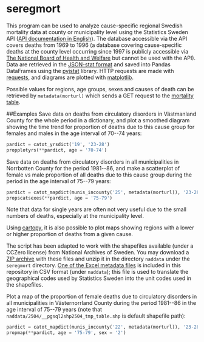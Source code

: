 # seregmort
This program can be used to analyze cause-specific regional Swedish mortality data at county or municipality level using the Statistics Sweden API ([API documentation in English](http://www.scb.se/Grupp/OmSCB/API/API-description.pdf)). The database accessible via the API covers deaths from 1969 to 1996 (a database covering cause-specific deaths at the county level occurring since 1997 is publicly accessible via [The National Board of Health and Welfare](http://www.socialstyrelsen.se/statistik/statistikdatabas/dodsorsaker) but cannot be used with the API). Data are retrieved in the [JSON-stat format](http://json-stat.org/) and saved into Pandas DataFrames using the [pyjstat](https://github.com/predicador37/pyjstat) library. HTTP requests are made with [requests](https://github.com/kennethreitz/requests/), and diagrams are plotted with [matplotlib](https://github.com/matplotlib/matplotlib). 

Possible values for regions, age groups, sexes and causes of death can be retrieved by `metadata(morturl)` which sends a GET request to the [mortality table](http://api.scb.se/OV0104/v1/doris/sv/ssd/START/HS/HS0301/DodaOrsak).

##Examples
Save data on deaths from circulatory disorders in Västmanland County for the whole period in a dictionary, and plot a smoothed diagram showing the time trend for proportion of deaths due to this cause group for females and males in the age interval of 70--74 years:

```python
pardict = catot_yrsdict('19', '23-28')
propplotyrs(**pardict, age = '70-74')
```
Save data on deaths from circulatory disorders in all municipalities in Norrbotten County for the period 1981--86, and make a scatterplot of female vs male proportion of all deaths due to this cause group during the period in the age interval of 75--79 years: 
```python
pardict = catot_mapdict(munis_incounty('25', metadata(morturl)), '23-28', 1981, 1986)
propscatsexes(**pardict, age = '75-79')
```
Note that data for single years are often not very useful due to the small numbers of deaths, especially at the municipality level.

Using [cartopy](https://github.com/SciTools/cartopy), it is also possible to plot maps showing regions with a lower or higher proportion of deaths from a given cause. 

The script has been adapted to work with the shapefiles available (under a
CCZero license) from National Archives of Sweden. You may download a [ZIP
archive](http://riksarkivet.se/psi/NAD_Topografidata.zip) with these files and
unzip it in the directory `naddata` under the `seregmort` directory. [One of the Excel
metadata files](http://riksarkivet.se/psi/g_units_names.xls) is included in this
repository in CSV format (under `naddata`); this file is used to translate the
geographical codes used by Statistics Sweden into the unit codes used in the
shapefiles.

Plot a map of the proportion of female deaths due to circulatory disorders in
all municipalities in Västernorrland County during the period 1981--86 in the
age interval of 75--79 years (note that
`naddata/2504/__pgsql2shp2504_tmp_table.shp` is default shapefile path):
```python
pardict = catot_mapdict(munis_incounty('22', metadata(morturl)), '23-28', 1981, 1986)
propmap(**pardict, age = '75-79', sex = '2') 
